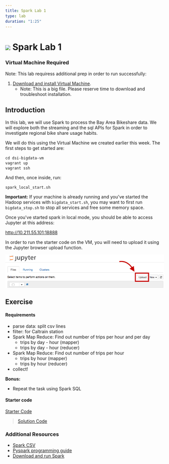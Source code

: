 ```yaml
---
title: Spark Lab 1
type: lab
duration: "1:25"
---
```


# ![](https://ga-dash.s3.amazonaws.com/production/assets/logo-9f88ae6c9c3871690e33280fcf557f33.png) Spark Lab 1

### Virtual Machine Required
Note: This lab requiress additional prep in order to run successfully:

1. [Download and install Virtual Machine](../VM-installation.md).
    - Note: This is a big file. Please reserve time to download and troubleshoot installation.

## Introduction
In this lab, we will use Spark to process the Bay Area Bikeshare data. We will explore both the streaming and the sql APIs for Spark in order to investigate regional bike share usage habits.

We will do this using the Virtual Machine we created earlier this week. The first steps to get started are:
    
    cd dsi-bigdata-vm
    vagrant up
    vagrant ssh

And then, once inside, run:

    spark_local_start.sh

**Important:** If your machine is already running and you've started the Hadoop services with `bigdata_start.sh`, you may want to first run `bigdata_stop.sh` to stop all services and free some memory space.

Once you've started spark in local mode, you should be able to access Jupyter at this address:

http://10.211.55.101:18888

In order to run the starter code on the VM, you will need to upload it using the Jupyter browser upload function.

![](./assets/images/upload.png)

## Exercise

#### Requirements

- parse data: split csv lines
- filter: for Caltrain station
- Spark Map Reduce: Find out number of trips per hour and per day
    - trips by day - hour (mapper)
    - trips by day - hour (reducer)
- Spark Map Reduce: Find out number of trips per hour
    - trips by hour (mapper)
    - trips by hour (reducer)
- collect!

**Bonus:**
- Repeat the task using Spark SQL

#### Starter code

[Starter Code](./assets/code/starter-code/starter-code.ipynb)
> [Solution Code](./assets/code/solution-code/solution-code.ipynb)

### Additional Resources

- [Spark CSV](https://github.com/databricks/spark-csv)
- [Pyspark programming guide](https://spark.apache.org/docs/0.9.0/python-programming-guide.html)
- [Download and run Spark](https://github.com/mahmoudparsian/pyspark-tutorial/blob/master/howto/download_install_run_spark.md)
